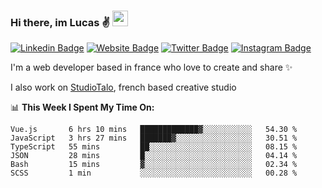 ### Hi there, im Lucas ✌️ <img src="https://media.giphy.com/media/hvRJCLFzcasrR4ia7z/giphy.gif" width="25px">
[![Linkedin Badge](https://img.shields.io/badge/-LinkedIn-0e76a8?style=flat-square&logo=Linkedin&logoColor=white)](https://www.linkedin.com/in/lucasbellier/)
[![Website Badge](https://img.shields.io/badge/Website-3b5998?style=flat-square&logo=google-chrome&logoColor=white)](https://lucasblr.fr)
[![Twitter Badge](https://img.shields.io/badge/-Twitter-00acee?style=flat-square&logo=Twitter&logoColor=white)](https://twitter.com/ImJustLucas_)
[![Instagram Badge](https://img.shields.io/badge/-Instagram-e4405f?style=flat-square&logo=Instagram&logoColor=white)](https://instagram.com/luuucas.blr/)

I'm a web developer based in france who love to create and share ✨

I also work on [StudioTalo](https://talodev.fr), french based creative studio

📊 **This Week I Spent My Time On:**
<!--START_SECTION:waka-->

```text
Vue.js       6 hrs 10 mins   █████████████▓░░░░░░░░░░░   54.30 %
JavaScript   3 hrs 27 mins   ███████▓░░░░░░░░░░░░░░░░░   30.51 %
TypeScript   55 mins         ██░░░░░░░░░░░░░░░░░░░░░░░   08.15 %
JSON         28 mins         █░░░░░░░░░░░░░░░░░░░░░░░░   04.14 %
Bash         15 mins         ▓░░░░░░░░░░░░░░░░░░░░░░░░   02.34 %
SCSS         1 min           ░░░░░░░░░░░░░░░░░░░░░░░░░   00.28 %
```

<!--END_SECTION:waka-->
